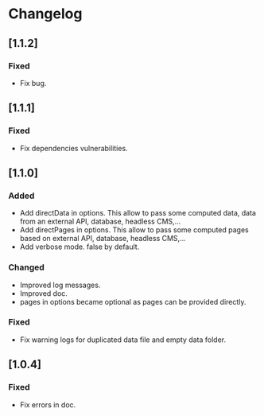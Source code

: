 # Changelog

## [1.1.2]

### Fixed

- Fix bug.

## [1.1.1]

### Fixed

- Fix dependencies vulnerabilities.

## [1.1.0]

### Added

- Add directData in options. This allow to pass some computed data, data from an external API, database, headless CMS,...
- Add directPages in options. This allow to pass some computed pages based on external API, database, headless CMS,...
- Add verbose mode. false by default.

### Changed

- Improved log messages.
- Improved doc.
- pages in options became optional as pages can be provided directly.

### Fixed

- Fix warning logs for duplicated data file and empty data folder.

## [1.0.4]

### Fixed

- Fix errors in doc.
